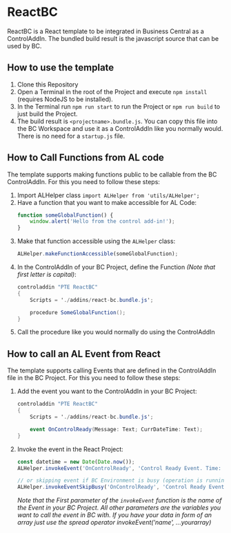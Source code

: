 # ReactBC
ReactBC is a React template to be integrated in Business Central as a ControlAddIn.
The bundled build result is the javascript source that can be used by BC.

## How to use the template
1. Clone this Repository
2. Open a Terminal in the root of the Project and execute `npm install` (requires NodeJS to be installed).
3. In the Terminal run `npm run start` to run the Project or `npm run build` to just build the Project.
4. The build result is `<projectname>.bundle.js`. You can copy this file into the BC Workspace and use it as a ControlAddIn like you normally would. There is no need for a `startup.js` file.

## How to Call Functions from AL code
The template supports making functions public to be callable from the BC ControlAddIn. For this you need to follow these steps:
1. Import ALHelper class `import ALHelper from 'utils/ALHelper';`
2. Have a function that you want to make accessible for AL Code:
    ```javascript
    function someGlobalFunction() {
        window.alert('Hello from the control add-in!');
    }
    ```
3. Make that function accessible using the `ALHelper` class:
    ```javascript
    ALHelper.makeFunctionAccessible(someGlobalFunction);
    ```
4. In the ControlAddIn of your BC Project, define the Function *(Note that first letter is capital)*:
    ```c#
    controladdin "PTE ReactBC"
    {
        Scripts = './addins/react-bc.bundle.js';

        procedure SomeGlobalFunction();
    }
    ```
5. Call the procedure like you would normally do using the ControlAddIn

## How to call an AL Event from React
The template supports calling Events that are defined in the ControlAddIn file in the BC Project. For this you need to follow these steps:
1. Add the event you want to the ControlAddIn in your BC Project:
    ```c#
    controladdin "PTE ReactBC"
    {
        Scripts = './addins/react-bc.bundle.js';

        event OnControlReady(Message: Text; CurrDateTime: Text);
    }
    ```
2. Invoke the event in the React Project:
    ```javascript
    const datetime = new Date(Date.now());
    ALHelper.invokeEvent('OnControlReady', 'Control Ready Event. Time: ', datetime.toLocaleTimeString());

    // or skipping event if BC Environment is busy (operation is running)
    ALHelper.invokeEventSkipBusy('OnControlReady', 'Control Ready Event. Time: ', datetime.toLocaleTimeString());
    ```
    *Note that the First parameter of the `invokeEvent` function is the name of the Event in your BC Project. All other parameters are the variables you want to call the event in BC with. If you have your data in form of an array just use the spread operator invokeEvent('name', ...yourarray)*
